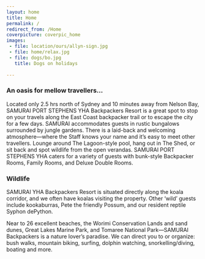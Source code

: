 ```yaml
---
layout: home
title: Home
permalink: /
redirect_from: /Home
coverpicture: coverpic_home
images:
 - file: location/ours/allyn-sign.jpg
 - file: home/relax.jpg
 - file: dogs/bo.jpg
   title: Dogs on holidays
 
---
```


### An oasis for mellow travellers...

Located only 2.5 hrs north of Sydney and 10 minutes away from Nelson Bay,
SAMURAI PORT STEPHENS YHA Backpackers Resort is a great spot to stop on your travels along the East Coast backpacker trail or to escape the city for a few days.
SAMURAI accommodates guests in rustic bungalows surrounded by jungle gardens. There is a laid-back and welcoming atmosphere—where the Staff knows your name and it’s easy to meet other travellers.
Lounge around The Lagoon-style pool, hang out in The Shed, or sit back and spot wildlife from the open verandas. SAMURAI PORT STEPHENS YHA caters for a variety of guests with bunk-style Backpacker Rooms, Family Rooms, and Deluxe Double Rooms.


### Wildlife
SAMURAI YHA Backpackers Resort is situated directly along the koala corridor,
and we often have koalas visiting the property. Other ‘wild’ guests include kookaburras, Pete the friendly Possum,
and our resident reptile Syphon dePython. 
    
Near to 26 excellent beaches, the Worimi Conservation Lands and sand dunes, Great Lakes Marine Park, and Tomaree National Park—SAMURAI Backpackers is a nature lover’s paradise.
We can direct you to or organize: bush walks, mountain biking, surfing, dolphin watching, snorkelling/diving, boating and more.